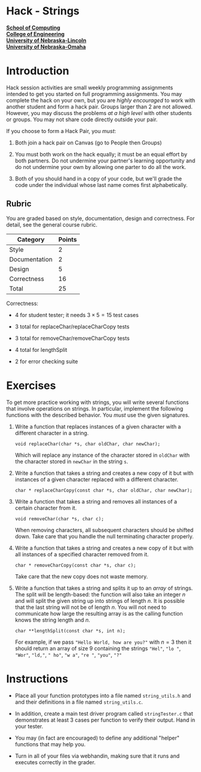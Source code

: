 # Hack - Strings
**[School of Computing](https://computing.unl.edu/)**  
**[College of Engineering](https://engineering.unl.edu/)**  
**[University of Nebraska-Lincoln](https://unl.edu)**  
**[University of Nebraska-Omaha](https://http://unomaha.edu/)**  

# Introduction

Hack session activities are small weekly programming assignments
intended to get you started on full programming assignments. You may
complete the hack on your own, but you are *highly encouraged* to work
with another student and form a hack pair. Groups larger than 2 are not
allowed. However, you may discuss the problems *at a high level* with
other students or groups. You may not share code directly outside your
pair.

If you choose to form a Hack Pair, you *must*:

1.  Both join a hack pair on Canvas (go to People then Groups)

2.  You must both work on the hack equally; it must be an equal effort
    by both partners. Do not undermine your partner's learning
    opportunity and do not undermine your own by allowing one parter to
    do all the work.

3.  Both of you should hand in a copy of your code, but we'll grade the
    code under the individual whose last name comes first alphabetically.

## Rubric

You are graded based on style, documentation, design and correctness.
For detail, see the general course rubric.

| Category      | Points |
|---------------|--------|
| Style         | 2      |
| Documentation | 2      |
| Design        | 5      |
| Correctness   | 16     |
| Total         | 25     |

Correctness:

-   4 for student tester; it needs $3 \times 5 = 15$ test cases

-   3 total for replaceChar/replaceCharCopy tests

-   3 total for removeChar/removeCharCopy tests

-   4 total for lengthSplit

-   2 for error checking suite

# Exercises

To get more practice working with strings, you will write several
functions that involve operations on strings. In particular, implement
the following functions with the described behavior. You *must* use the
given signatures.

1.  Write a function that replaces instances of a given character with a
    different character in a string.

    `void replaceChar(char *s, char oldChar, char newChar);`

    Which will replace any instance of the character stored in
    `oldChar` with the character stored in `newChar` in the
    string `s`.

2.  Write a function that takes a string and creates a new copy of it
    but with instances of a given character replaced with a different
    character.

    `char * replaceCharCopy(const char *s, char oldChar, char newChar);`

3.  Write a function that takes a string and removes all instances of a
    certain character from it.

    `void removeChar(char *s, char c);`

    When removing characters, all subsequent characters should be
    shifted down. Take care that you handle the null terminating
    character properly.

4.  Write a function that takes a string and creates a new copy of it
    but with all instances of a specified character removed from it.

    `char * removeCharCopy(const char *s, char c);`

    Take care that the new copy does not waste memory.

5.  Write a function that takes a string and splits it up to an *array*
    of strings. The split will be length-based: the function will also
    take an integer $n$ and will split the given string up into strings
    of length $n$. It is possible that the last string will not be of
    length $n$. You will not need to communicate how large the resulting
    array is as the calling function knows the string length and $n$.

    `char **lengthSplit(const char *s, int n);`

    For example, if we pass `"Hello World, how are you?"` with $n = 3$
    then it should return
    an array of size 9 containing the strings `"Hel"`, `"lo "`,
    `"Wor"`, `"ld,"`, `" ho"`, `"w a"`, `"re "`,
    `"you"`, `"?"`

# Instructions

-   Place all your function prototypes into a file named
    `string_utils.h` and and their definitions in a file named
    `string_utils.c`.

-   In addition, create a main test driver program called
    `stringTester.c` that demonstrates at least 3 cases per
    function to verify their output. Hand in your tester.

-   You may (in fact are encouraged) to define any additional "helper"
    functions that may help you.

-   Turn in all of your files via webhandin, making sure that it runs
    and executes correctly in the grader. 
